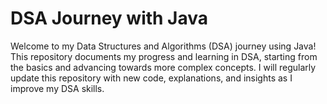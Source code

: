# DSA Journey with Java

Welcome to my Data Structures and Algorithms (DSA) journey using Java! This repository documents my progress and learning in DSA, starting from the basics and advancing towards more complex concepts. I will regularly update this repository with new code, explanations, and insights as I improve my DSA skills.

